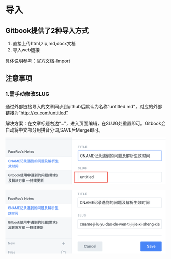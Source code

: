 # 导入

## Gitbook提供了2种导入方式

1. 直接上传html,zip,md,docx文档
2. 导入web链接

具体说明参考：[官方文档-Import](https://docs.gitbook.com/features/import#website-url)

## 注意事项

### 1.需手动修改SLUG

通过外部链接导入的文章同步到github后默认为名称“untitled.md"，对应的外部链接为”http://xx.com/untitled”

解决方案：在文章标题右边“..."，进入页面编辑，在SLUG处重置即可。Gitbook会自动将中文部分用拼音分词,SAVE后Merge即可。

![&#x5916;&#x90E8;&#x94FE;&#x63A5;&#x5BFC;&#x5165;&#x7684;&#x6587;&#x7AE0;SLUG&#x503C;&#x4E3A;untitled](../.gitbook/assets/image%20%287%29.png)

![&#x590D;&#x5236;&#x7C98;&#x8D34;TITLE&#x5230;SLUG&#x6846;&#xFF0C;&#x81EA;&#x52A8;&#x62FC;&#x97F3;&#x5206;&#x8BCD;&#xFF0C;&#x975E;&#x5E38;&#x65B9;&#x4FBF;](../.gitbook/assets/image%20%283%29.png)

## 

